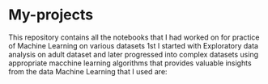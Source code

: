 # My-projects
This repository contains all the notebooks that I had worked on for practice of Machine Learning on various datasets
1st I started with Exploratory data analysis on adult dataset and later progressed into complex datasets using appropriate macchine learning algorithms that provides valuable insights from the data
Machine Learning that I used are: 
